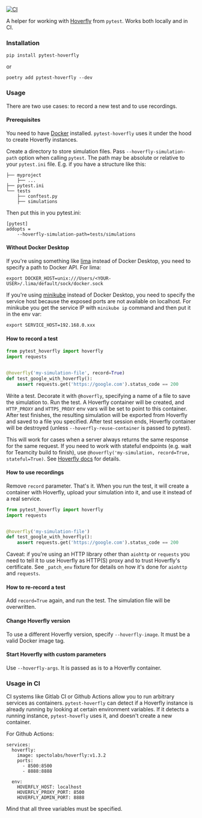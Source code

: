 [![CI](https://github.com/wrike/pytest-hoverfly/actions/workflows/main.yml/badge.svg)](https://github.com/wrike/pytest-hoverfly/actions/workflows/main.yml)


A helper for working with [Hoverfly](https://hoverfly.readthedocs.io/en/latest/) from `pytest`. Works both locally and in CI.

### Installation
`pip install pytest-hoverfly`

or

`poetry add pytest-hoverfly --dev`


### Usage
There are two use cases: to record a new test and to use recordings.

#### Prerequisites
You need to have [Docker](https://www.docker.com/) installed. `pytest-hoverfly` uses it under the hood to create Hoverfly instances.

Create a directory to store simulation files. Pass `--hoverfly-simulation-path` option
when calling `pytest`. The path may be absolute or relative to your `pytest.ini` file.
E.g. if you have a structure like this:
```
├── myproject
    ├── ...
├── pytest.ini
└── tests
    ├── conftest.py
    ├── simulations
```

Then put this in you pytest.ini:
```
[pytest]
addopts =
    --hoverfly-simulation-path=tests/simulations
```

#### Without Docker Desktop
If you're using something like [lima](https://github.com/lima-vm/lima) instead of Docker Desktop, you need to specify a path to Docker API. For lima:

`export DOCKER_HOST=unix:///Users/<YOUR-USER>/.lima/default/sock/docker.sock`

If you're using [minikube](https://github.com/kubernetes/minikube) instead of Docker Desktop, you need to specify the service host because the exposed ports are not available on localhost. For minikube you get the service IP with `minikube ip` command and then put it in the env var:

`export SERVICE_HOST=192.168.0.xxx`

#### How to record a test
```python
from pytest_hoverfly import hoverfly
import requests


@hoverfly('my-simulation-file', record=True)
def test_google_with_hoverfly():
    assert requests.get('https://google.com').status_code == 200
```

Write a test. Decorate it with `@hoverfly`, specifying a name of a file to save the simulation to.
Run the test. A Hoverfly container will be created, and  `HTTP_PROXY` and `HTTPS_PROXY` env vars
will be set to point to this container. After test finishes, the resulting simulation will
be exported from Hoverfly and saved to a file you specified. After test session ends, Hoverfly
container will be destroyed (unless `--hoverfly-reuse-container` is passed to pytest).

This will work for cases when a server always returns the same response for the same
request. If you need to work with stateful endpoints (e.g. wait for Teamcity build
to finish), use `@hoverfly('my-simulation, record=True, stateful=True)`. See
[Hoverfly docs](https://docs.hoverfly.io/en/latest/pages/tutorials/basic/capturingsequences/capturingsequences.html)
for details.

#### How to use recordings
Remove `record` parameter. That's it. When you run the test, it will create a container
with Hoverfly, upload your simulation into it, and use it instead of a real service.

```python
from pytest_hoverfly import hoverfly
import requests


@hoverfly('my-simulation-file')
def test_google_with_hoverfly():
    assert requests.get('https://google.com').status_code == 200
```

Caveat: if you're using an HTTP library other than `aiohttp` or `requests` you need to
tell it to use Hoverfly as HTTP(S) proxy and to trust Hoverfly's certificate. See
`_patch_env` fixture for details on how it's done for `aiohttp` and `requests`.

#### How to re-record a test
Add `record=True` again, and run the test. The simulation file will be overwritten.


#### Change Hoverfly version
To use a different Hoverfly version, specify `--hoverfly-image`. It must be a valid Docker image tag.

#### Start Hoverfly with custom parameters
Use `--hoverfly-args`. It is passed as is to a Hoverfly container.

### Usage in CI
CI systems like Gitlab CI or Github Actions allow you to run arbitrary services as containers. `pytest-hoverfly` can detect if a Hoverfly instance is already running by looking at certain environment variables. If it detects a running instance, `pytest-hovefly` uses it, and doesn't create a new container.

For Github Actions:

```
services:
  hoverfly:
    image: spectolabs/hoverfly:v1.3.2
    ports:
      - 8500:8500
      - 8888:8888

  env:
    HOVERFLY_HOST: localhost
    HOVERFLY_PROXY_PORT: 8500
    HOVERFLY_ADMIN_PORT: 8888
```

Mind that all three variables must be specified.
